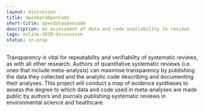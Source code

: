 ```yaml
---
layout: discussion
title: OpenDataOpenCode
short-title: opendataopencode
description: An assessment of data and code availability in reviews
tags: online-2020-discussion
status: in-prep
---
```

Transparency is vital for repeatability and verifiability of systematic reviews, as with all other research. Authors of quantitative systematic reviews (i.e. ones that include meta-analysis) can maximise transparency by publishing the data they collected and the analytic code describing and documenting their analyses. This project will conduct a map of evidence syntheses to assess the degree to which data and code used in meta-analyses are made public by authors and journals publishing systematic reviews in environmental science and healthcare.